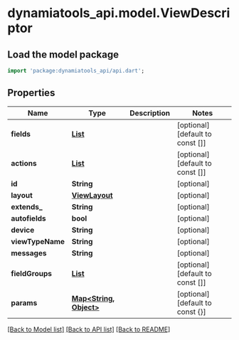 # dynamiatools_api.model.ViewDescriptor

## Load the model package
```dart
import 'package:dynamiatools_api/api.dart';
```

## Properties
Name | Type | Description | Notes
------------ | ------------- | ------------- | -------------
**fields** | [**List<Field>**](Field.md) |  | [optional] [default to const []]
**actions** | [**List<ActionRef>**](ActionRef.md) |  | [optional] [default to const []]
**id** | **String** |  | [optional] 
**layout** | [**ViewLayout**](ViewLayout.md) |  | [optional] 
**extends_** | **String** |  | [optional] 
**autofields** | **bool** |  | [optional] 
**device** | **String** |  | [optional] 
**viewTypeName** | **String** |  | [optional] 
**messages** | **String** |  | [optional] 
**fieldGroups** | [**List<FieldGroup>**](FieldGroup.md) |  | [optional] [default to const []]
**params** | [**Map<String, Object>**](Object.md) |  | [optional] [default to const {}]

[[Back to Model list]](../README.md#documentation-for-models) [[Back to API list]](../README.md#documentation-for-api-endpoints) [[Back to README]](../README.md)


